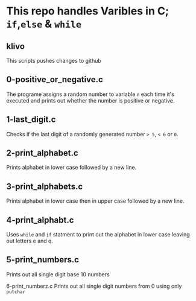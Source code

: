 # This repo handles Varibles in C; `if`,`else` & `while`

## klivo
This scripts pushes changes to github

## 0-positive_or_negative.c
The programe assigns a random number to variable `n` each time it's executed and prints out whether the number is positive or negative.

## 1-last_digit.c
Checks if the last digit of a randomly generated number `> 5`, `< 6` or `0`.

## 2-print_alphabet.c
Prints alphabet in lower case followed by a new line.

## 3-print_alphabets.c
Prints alphabet in lower case then in upper case followed by a new line.

## 4-print_alphabt.c
Uses `while` and `if` statment to print out the alphabet in lower case leaving out letters e and q.

## 5-print_numbers.c
Prints out all single digit base 10 numbers

6-print_numberz.c
Prints out all single digit numbers from 0 using only `putchar`
